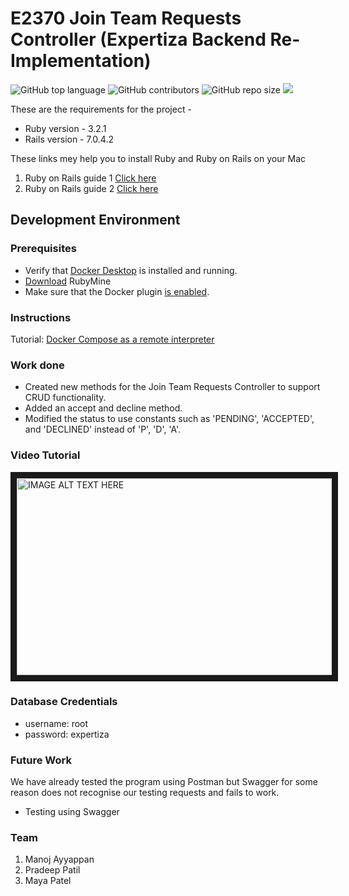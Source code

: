 # E2370 Join Team Requests Controller (Expertiza Backend Re-Implementation)
![GitHub top language](https://img.shields.io/github/languages/top/manoj-ayyappan/csc517_program3_E2370)
![GitHub contributors](https://img.shields.io/github/contributors/manoj-ayyappan/csc517_program3_E2370)
![GitHub repo size](https://img.shields.io/github/repo-size/manoj-ayyappan/csc517_Program3_E2370)
<img src=https://img.shields.io/badge/License-MIT-red></img>


These are the requirements for the project - 

* Ruby version - 3.2.1
* Rails version - 7.0.4.2

These links mey help you to install Ruby and Ruby on Rails on your Mac
1. Ruby on Rails guide 1 [Click here](https://mac.install.guide/rubyonrails/5.html)
2. Ruby on Rails guide 2 [Click here](https://mac.install.guide/rubyonrails/7.html)

## Development Environment

### Prerequisites
- Verify that [Docker Desktop](https://www.docker.com/products/docker-desktop/) is installed and running.
- [Download](https://www.jetbrains.com/ruby/download/) RubyMine
- Make sure that the Docker plugin [is enabled](https://www.jetbrains.com/help/ruby/docker.html#enable_docker).

### Instructions
Tutorial: [Docker Compose as a remote interpreter](https://www.jetbrains.com/help/ruby/using-docker-compose-as-a-remote-interpreter.html)

### Work done
- Created new methods for the Join Team Requests Controller to support CRUD functionality. 
- Added an accept and decline method. 
- Modified the status to use constants such as 'PENDING', 'ACCEPTED', and 'DECLINED' instead of 'P', 'D', 'A'.

### Video Tutorial

<a href="http://www.youtube.com/watch?feature=player_embedded&v=BHniRaZ0_JE
" target="_blank"><img src="http://img.youtube.com/vi/BHniRaZ0_JE/maxresdefault.jpg" 
alt="IMAGE ALT TEXT HERE" width="560" height="315" border="10" /></a>

### Database Credentials
- username: root
- password: expertiza

### Future Work
We have already tested the program using Postman but Swagger for some reason does not recognise our testing requests and fails to work. 
- Testing using Swagger

### Team
1. Manoj Ayyappan
2. Pradeep Patil
3. Maya Patel
